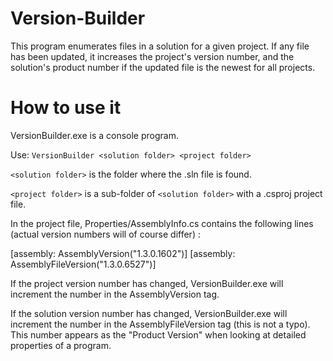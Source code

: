 # Version-Builder
This program enumerates files in a solution for a given project. If any file has been updated, it increases the project's version number, and the solution's product number if the updated file is the newest for all projects.

# How to use it
VersionBuilder.exe is a console program.

Use: `VersionBuilder <solution folder> <project folder>`

`<solution folder>` is the folder where the .sln file is found.

`<project folder>` is a sub-folder of `<solution folder>` with a .csproj project file.

In the project file, Properties/AssemblyInfo.cs contains the following lines (actual version numbers will of course differ) :

[assembly: AssemblyVersion("1.3.0.1602")]
[assembly: AssemblyFileVersion("1.3.0.6527")]

If the project version number has changed, VersionBuilder.exe will increment the number in the AssemblyVersion tag.

If the solution version number has changed, VersionBuilder.exe will increment the number in the AssemblyFileVersion tag (this is not a typo). This number appears as the "Product Version" when looking at detailed properties of a program.



